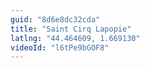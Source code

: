 ```yaml
---
guid: "8d6e8dc32cda"
title: "Saint Cirq Lapopie"
latlng: "44.464609, 1.669130"
videoId: "l6tPe9bGOF8" 
---
```

